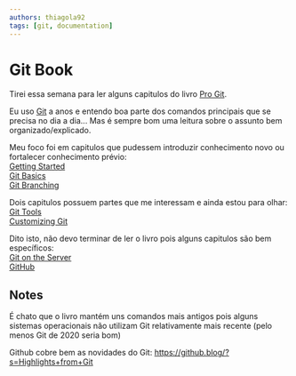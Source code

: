 ```yaml
---
authors: thiagola92
tags: [git, documentation]
---
```


# Git Book

Tirei essa semana para ler alguns capitulos do livro [Pro Git](https://git-scm.com/book/en/v2).  

Eu uso [Git](https://en.wikipedia.org/wiki/Git) a anos e entendo boa parte dos comandos principais que se precisa no dia a dia... Mas é sempre bom uma leitura sobre o assunto bem organizado/explicado.  

Meu foco foi em capitulos que pudessem introduzir conhecimento novo ou fortalecer conhecimento prévio:  
[Getting Started](https://git-scm.com/book/en/v2/Getting-Started-About-Version-Control)  
[Git Basics](https://git-scm.com/book/en/v2/Git-Basics-Getting-a-Git-Repository)  
[Git Branching](https://git-scm.com/book/en/v2/Git-Branching-Branches-in-a-Nutshell)  

Dois capitulos possuem partes que me interessam e ainda estou para olhar:  
[Git Tools](https://git-scm.com/book/en/v2/Git-Tools-Revision-Selection)  
[Customizing Git](https://git-scm.com/book/en/v2/Customizing-Git-Git-Configuration)  

Dito isto, não devo terminar de ler o livro pois alguns capitulos são bem específicos:  
[Git on the Server](https://git-scm.com/book/en/v2/Git-on-the-Server-The-Protocols)  
[GitHub](https://git-scm.com/book/en/v2/GitHub-Account-Setup-and-Configuration)  

## Notes

É chato que o livro mantém uns comandos mais antigos pois alguns sistemas operacionais não utilizam Git relativamente mais recente (pelo menos Git de 2020 seria bom)  

Github cobre bem as novidades do Git: https://github.blog/?s=Highlights+from+Git  
